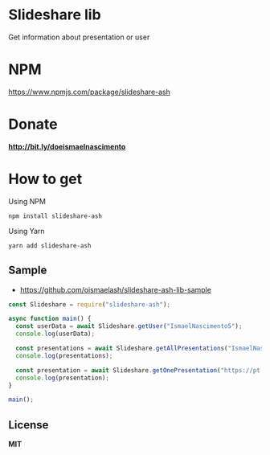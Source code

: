 # Slideshare lib
Get information about presentation or user

# NPM
https://www.npmjs.com/package/slideshare-ash

# Donate
**http://bit.ly/doeismaelnascimento**

# How to get

Using NPM

```
npm install slideshare-ash
```
Using Yarn 

```
yarn add slideshare-ash
```

## Sample
- https://github.com/oismaelash/slideshare-ash-lib-sample

```js
const Slideshare = require("slideshare-ash");

async function main() {
  const userData = await Slideshare.getUser("IsmaelNascimento5");
  console.log(userData);

  const presentations = await Slideshare.getAllPresentations("IsmaelNascimento5");
  console.log(presentations);

  const presentation = await Slideshare.getOnePresentation("https://pt.slideshare.net/IsmaelNascimento5/tecnologias-para-realidade-aumentadaar");
  console.log(presentation);
}

main();
```

## License
**MIT**

